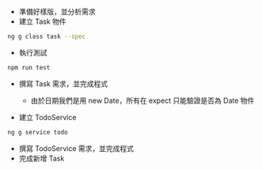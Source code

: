 - 準備好樣版，並分析需求
- 建立 Task 物件

```bash
ng g class task --spec
```

- 執行測試
```bash
npm run test
```

- 撰寫 Task 需求，並完成程式
    - 由於日期我們是用 new Date，所有在 expect 只能驗證是否為 Date 物件


-  建立 TodoService

```bash
ng g service todo
```

- 撰寫 TodoService 需求，並完成程式
- 完成新增 Task
